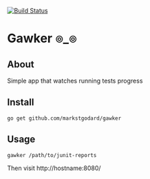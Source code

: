 [![Build Status](https://travis-ci.org/markstgodard/gawker.svg?branch=master)](https://travis-ci.org/markstgodard/gawker)
# Gawker ๏_๏

## About
Simple app that watches running tests progress

## Install

    go get github.com/markstgodard/gawker

## Usage

    gawker /path/to/junit-reports

Then visit http://hostname:8080/
